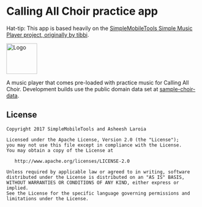 # Calling All Choir practice app

Hat-tip: This app is based heavily on the [SimpleMobileTools Simple Music Player project, originally by tibbi](https://github.com/SimpleMobileTools/Simple-Music-Player).

<img alt="Logo" src="app/src/main/res/mipmap-xxxhdpi/ic_launcher.png" width="80">

A music player that comes pre-loaded with practice music for Calling All Choir. Development
builds use the public domain data set at [sample-choir-data](https://github.com/paulproteus/sample-choir-data).

License
-------
    Copyright 2017 SimpleMobileTools and Asheesh Laroia

    Licensed under the Apache License, Version 2.0 (the "License");
    you may not use this file except in compliance with the License.
    You may obtain a copy of the License at

       http://www.apache.org/licenses/LICENSE-2.0

    Unless required by applicable law or agreed to in writing, software
    distributed under the License is distributed on an "AS IS" BASIS,
    WITHOUT WARRANTIES OR CONDITIONS OF ANY KIND, either express or implied.
    See the License for the specific language governing permissions and
    limitations under the License.
